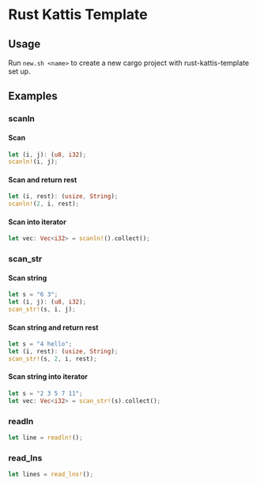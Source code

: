 # Rust Kattis Template

## Usage

Run `new.sh <name>` to create a new cargo project with rust-kattis-template set up.

## Examples

### scanln

#### Scan

```rust
let (i, j): (u8, i32);
scanln!(i, j);
```

#### Scan and return rest

```rust
let (i, rest): (usize, String);
scanln!(2, i, rest);
```

#### Scan into iterator

```rust
let vec: Vec<i32> = scanln!().collect();
```

### scan_str

#### Scan string

```rust
let s = "6 3";
let (i, j): (u8, i32);
scan_str!(s, i, j);
```

#### Scan string and return rest

```rust
let s = "4 hello";
let (i, rest): (usize, String);
scan_str!(s, 2, i, rest);
```

#### Scan string into iterator

```rust
let s = "2 3 5 7 11";
let vec: Vec<i32> = scan_str!(s).collect();
```

### readln

```rust
let line = readln!();
```

### read_lns

```rust
let lines = read_lns!();
```
